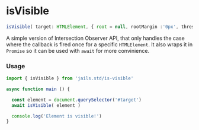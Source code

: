 
# isVisible
```ts 
isVisible( target: HTMLElement, { root = null, rootMargin :'0px', threshold: 0 }?: IntersectionObserverOptions )
```

A simple version of Intersection Observer API, that only handles the case where the callback is fired once for a specific `HTMLElement`. 
It also wraps it in `Promise` so it can be used with `await` for more convinience.


### Usage

```js
import { isVisible } from 'jails.std/is-visible'

async function main () {

  const element = document.querySelector('#target')
  await isVisible( element )

  console.log('Element is visible!')
}

```
